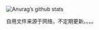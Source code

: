 ![Anurag’s github stats](https://github-readme-stats.vercel.app/api?username=xingliuchao&show_icons=true&theme=merko)

自用文件来源于网络，不定期更新。。。。
